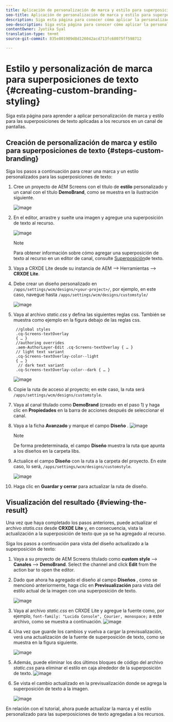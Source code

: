 ```yaml
---
title: Aplicación de personalización de marca y estilo para superposiciones de texto
seo-title: Aplicación de personalización de marca y estilo para superposiciones de texto
description: Siga esta página para conocer cómo aplicar la personalización de la marca y el estilo a las superposiciones de texto.
seo-description: Siga esta página para conocer cómo aplicar la personalización de la marca y el estilo a las superposiciones de texto.
contentOwner: Jyotika Syal
translation-type: tm+mt
source-git-commit: 835e801909d8d126042acd713fc68075ff598712

---
```



# Estilo y personalización de marca para superposiciones de texto {#creating-custom-branding-styling}

Siga esta página para aprender a aplicar personalización de marca y estilo para las superposiciones de texto aplicadas a los recursos en un canal de pantallas.

## Creación de personalización de marca y estilo para superposiciones de texto {#steps-custom-branding}

Siga los pasos a continuación para crear una marca y un estilo personalizados para las superposiciones de texto:

1. Cree un proyecto de AEM Screens con el título de **estilo** personalizado y un canal con el título **DemoBrand**, como se muestra en la ilustración siguiente.

   ![image](/help/user-guide/assets/custom-brand/custom-brand1.png)

1. En el editor, arrastre y suelte una imagen y agregue una superposición de texto al recurso.

   ![image](/help/user-guide/assets/custom-brand/custom-brand2.png)

   >[!NOTE]
   >Para obtener información sobre cómo agregar una superposición de texto al recurso en un editor de canal, consulte [Superposición](/help/user-guide/text-overlay.md)de texto.

1. Vaya a CRXDE Lite desde su instancia de AEM —> Herramientas —> **CRXDE Lite**.

1. Debe crear un diseño personalizado en `/apps/settings/wcm/designs/<your-project>/`, por ejemplo, en este caso, navegue hasta `/apps/settings/wcm/designs/customstyle/`

   ![image](/help/user-guide/assets/custom-brand/custom-brand3.png)

1. Vaya al archivo *static.css* y defina las siguientes reglas css. También se muestra como ejemplo en la figura debajo de las reglas css.

   ```shell
    //global styles
    .cq-Screens-textOverlay
    { … }
    //authoring overrides
    .aem-AuthorLayer-Edit .cq-Screens-textOverlay { … }
    // light text variant
    .cq-Screens-textOverlay-color--light
    { … }
     // dark text variant
    .cq-Screens-textOverlay-color--dark { … }
   ```
   ![image](/help/user-guide/assets/custom-brand/custom-brand4.png)

1. Copie la ruta de acceso al proyecto; en este caso, la ruta será `/apps/settings/wcm/designs/customstyle`.

1. Vaya al canal titulado como **DemoBrand** (creado en el paso 1) y haga clic en **Propiedades** en la barra de acciones después de seleccionar el canal.

1. Vaya a la ficha **Avanzado** y marque el campo **Diseño** .
   ![image](/help/user-guide/assets/custom-brand/custom-brand5.png)

   >[!NOTE]
   >De forma predeterminada, el campo **Diseño** muestra la ruta que apunta a los diseños en la carpeta libs.

1. Actualice el campo **Diseño** con la ruta a la carpeta del proyecto. En este caso, lo será, `/apps/settings/wcm/designs/customstyle`.

   ![image](/help/user-guide/assets/custom-brand/custom-brand6.png)

1. Haga clic en **Guardar y cerrar** para actualizar la ruta de diseño.


## Visualización del resultado {#viewing-the-result}

Una vez que haya completado los pasos anteriores, puede actualizar el archivo *statis.css* desde **CRXDE Lite** y, en consecuencia, vista la actualización a la superposición de texto que ya se ha agregado al recurso.

Siga los pasos a continuación para vista del diseño actualizado a la superposición de texto:

1. Vaya a su proyecto de AEM Screens titulado como **custom style** —> **Canales** —> **DemoBrand**. Select the channel and click **Edit** from the action bar to open the editor.

1. Dado que ahora ha agregado el diseño al campo **Diseños** , como se mencionó anteriormente, haga clic en **Previsualización** para vista del estilo actual de la imagen con una superposición de texto.

   ![image](/help/user-guide/assets/custom-brand/custom-brand7.png)

1. Vaya al archivo *static.css* en CRXDE Lite y agregue la fuente como, por ejemplo, `font-family: "Lucida Console", Courier, monospace;` a este archivo, como se muestra a continuación.
   ![image](/help/user-guide/assets/custom-brand/custom-brand8.png)

1. Una vez que guarde los cambios y vuelva a cargar la previsualización, verá una actualización de la fuente de superposición de texto, como se muestra en la figura siguiente.

   ![image](/help/user-guide/assets/custom-brand/custom-brand9.png)

1. Además, puede eliminar los dos últimos bloques de código del archivo *static.css* para eliminar el estilo en caja alrededor de la superposición de texto.
   ![image](/help/user-guide/assets/custom-brand/custom-brand10.png)

1. Se vista el cambio actualizado en la previsualización donde se agrega la superposición de texto a la imagen.

   ![image](/help/user-guide/assets/custom-brand/custom-brand11.png)

En relación con el tutorial, ahora puede actualizar la marca y el estilo personalizado para las superposiciones de texto agregadas a los recursos.









